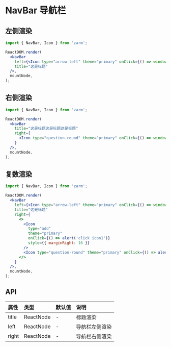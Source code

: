 # NavBar 导航栏

## 左侧渲染

```jsx
import { NavBar, Icon } from 'zarm';

ReactDOM.render(
  <NavBar
    left={<Icon type="arrow-left" theme="primary" onClick={() => window.history.back()} />}
    title="这是标题"
  />,
  mountNode,
);
```

## 右侧渲染

```jsx
import { NavBar, Icon } from 'zarm';

ReactDOM.render(
  <NavBar
    title="这是标题这是标题这是标题"
    right={
      <Icon type="question-round" theme="primary" onClick={() => window.alert('click icon')} />
    }
  />,
  mountNode,
);
```

## 复数渲染

```jsx
import { NavBar, Icon } from 'zarm';

ReactDOM.render(
  <NavBar
    left={<Icon type="arrow-left" theme="primary" onClick={() => window.history.back()} />}
    title="这是标题"
    right={
      <>
        <Icon
          type="add"
          theme="primary"
          onClick={() => alert('click icon1')}
          style={{ marginRight: 16 }}
        />
        <Icon type="question-round" theme="primary" onClick={() => alert('click icon2')} />
      </>
    }
  />,
  mountNode,
);
```

## API

| 属性  | 类型      | 默认值 | 说明           |
| :---- | :-------- | :----- | :------------- |
| title | ReactNode | -      | 标题渲染       |
| left  | ReactNode | -      | 导航栏左侧渲染 |
| right | ReactNode | -      | 导航栏右侧渲染 |

